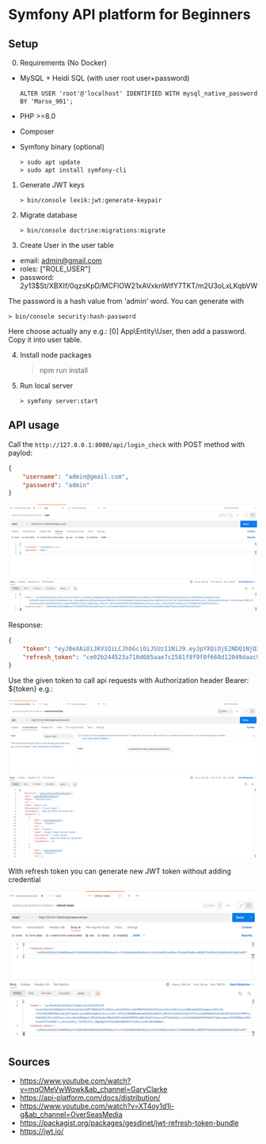 # Symfony API platform for Beginners

## Setup

0. Requirements (No Docker)
- MySQL + Heidi SQL (with user root user+password)
  
      ALTER USER 'root'@'localhost' IDENTIFIED WITH mysql_native_password BY 'Marso_901';
- PHP >=8.0
- Composer
- Symfony binary (optional)

      > sudo apt update
      > sudo apt install symfony-cli

1. Generate JWT keys

       > bin/console lexik:jwt:generate-keypair

2. Migrate database

       > bin/console doctrine:migrations:migrate
   
3. Create User in the user table

- email: admin@gmail.com
- roles: ["ROLE_USER"]
- password: $2y$13$St/XBXIf/0qzsKpD/MCFlOW21xAVxknWlfY7TKT/m2U3oLxLKqbVW

The password is a hash value from 'admin' word. You can generate with

    > bin/console security:hash-password

Here choose actually any e.g.: [0] App\Entity\User, then add a password. Copy it into user table.

4. Install node packages


    > npm run install

5. Run local server

       > symfony server:start

## API usage

Call the `http://127.0.0.1:8000/api/login_check` with POST method with paylod:

```json
{
    "username": "admin@gmail.com",
    "password": "admin"
}
```
![postman_auth](.docs/postman_auth.png)

Response:

```json
{
    "token": "eyJ0eXAiOiJKV1QiLCJhbGciOiJSUzI1NiJ9.eyJpYXQiOjE2NDQ1NjQ3ODQsImV4cCI6MTY0NDU2ODM4NCwicm9sZXMiOlsiUk9MRV9VU0VSIl0sInVzZXJuYW1lIjoiYWRtaW5AZ21haWwuY29tIn0.VOIEfOSTyA2ewsi5aSn8ikTtmiBzWkUg-Nwk-XuEHzQNmeNPkc40OFqG0mPpspmh5NM6ZSBVTiFQl7BOkPpNweFPzDSwwk2AGqydV4ko7JN5KK1eFllPkdM-Bh73qU1NUGUQEkX5UUx8UZyrA9n_hB3QbskGR14IkO3HiL-SzVUAFcKgtyYZ8Pl1l9r6jugtExqk9hhnpPWjMYTqhImlxZ-pAYWkT09OEErCI2IqP_45RAQThgd-LH1mvoXY-d8FsFHw8HtMIU7RyCUMcBRA1H9pmFoebUoCaCLf9ay_o3VG1jOxR3FcAmSHt1wtLI7i9FM0AKfO7CWhAf009jjNVw",
    "refresh_token": "ce02b244523a710d085aae7c2581f8f9f0f660d12049daac9cc7e1f6e0d0a90bdfe2c1c0cf2e8021e601ec37a6b092d0ac4858473a0236118f49ef0138429a59"
}
```

Use the given token to call api requests with Authorization header Bearer: ${token} e.g.:

![postman_request](.docs/postman_request.png)

With refresh token you can generate new JWT token without adding credential

![postman_refresh](.docs/postman_refresh.png)

## Sources

- https://www.youtube.com/watch?v=mqOMeVwWqwk&ab_channel=GaryClarke
- https://api-platform.com/docs/distribution/
- https://www.youtube.com/watch?v=XT4oy1d1j-g&ab_channel=OverSeasMedia
- https://packagist.org/packages/gesdinet/jwt-refresh-token-bundle
- https://jwt.io/